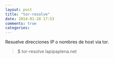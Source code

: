 ```yaml
---
layout: post
title: "tor-resolve"
date: 2014-01-28 17:53
comments: true
categories: 
---
```

Resuelve direcciones IP o nombres de host via tor.

>$ tor-resolve lapipaplena.net

